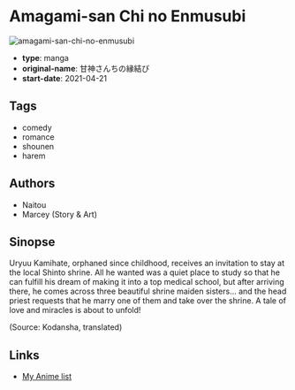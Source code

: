 # Amagami-san Chi no Enmusubi

![amagami-san-chi-no-enmusubi](https://cdn.myanimelist.net/images/manga/2/247864.jpg)

-   **type**: manga
-   **original-name**: 甘神さんちの縁結び
-   **start-date**: 2021-04-21

## Tags

-   comedy
-   romance
-   shounen
-   harem

## Authors

-   Naitou
-   Marcey (Story & Art)

## Sinopse

Uryuu Kamihate, orphaned since childhood, receives an invitation to stay at the local Shinto shrine. All he wanted was a quiet place to study so that he can fulfill his dream of making it into a top medical school, but after arriving there, he comes across three beautiful shrine maiden sisters... and the head priest requests that he marry one of them and take over the shrine. A tale of love and miracles is about to unfold!

(Source: Kodansha, translated)

## Links

-   [My Anime list](https://myanimelist.net/manga/134028/Amagami-san_Chi_no_Enmusubi)
